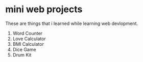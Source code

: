 # mini web projects
These are things that i learned while learning web devlopment.
1. Word Counter 
2. Love Calculator
3. BMI Calculator
4. Dice Game
5. Drum Kit


